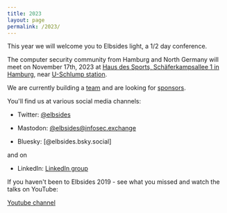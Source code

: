 ```yaml
---
title: 2023
layout: page
permalink: /2023/
---
```


This year we will welcome you to Elbsides light, a 1/2 day conference. 

The computer security community from Hamburg and North Germany will meet on November 17th, 2023 at [Haus des Sports, Schäferkampsallee 1 in Hamburg](https://hausdessports.de/), near [U-Schlump station](https://www.hamburg.de/branchenbuch/hamburg/eintrag/10285020/).


We are currently building a [team](team) and are looking for [sponsors](sponsors). 

You'll find us at various social media channels:

* Twitter: [@elbsides](https://twitter.com/elbsides)

* Mastodon: [@elbsides@infosec.exchange](https://infosec.exchange/@elbsides)

* Bluesky: [@elbsides.bsky.social]


and on 
* LinkedIn: [LinkedIn group](https://www.linkedin.com/groups/8828793/)

If you haven't been to Elbsides 2019 - see what you missed and watch the talks on YouTube:

 [Youtube channel](https://www.youtube.com/channel/UC1kRI13BZ6KMCwtGttD5Arg)
